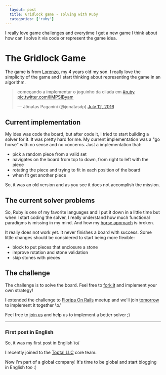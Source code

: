 ```yaml
---
  layout: post
  title: Gridlock game - solving with Ruby
  categories: ['ruby']
---
```


I really love game challenges and everytime I get a new game I think about how can I solve it via code or represent the game idea.

# The Gridlock Game

The game is from [Lorenzo](http://lorenzo.ideia.me), my 4 years old my son. I really love the simplicity of the game and I start thinking about representing the game in an algorithm.

<blockquote class="twitter-tweet" data-lang="en"><p lang="pt" dir="ltr">começando a implementar o joguinho da cilada em <a href="https://twitter.com/hashtag/ruby?src=hash">#ruby</a> <a href="https://t.co/liMPSIByam">pic.twitter.com/liMPSIByam</a></p>&mdash; Jônatas Paganini (@jonatasdp) <a href="https://twitter.com/jonatasdp/status/752996731797835776">July 12, 2016</a></blockquote>
<script async src="//platform.twitter.com/widgets.js" charset="utf-8"></script>

## Current implementation

My idea was code the board, but after code it, I tried to start building a solver
for it. It was pretty hard for me. My current implementation was a "go horse"
with no sense and no concerns. Just a implementation that:

- pick a random piece from a valid set
- navigates on the board from top to down, from right to left with the piece
- rotating the piece and trying to fit in each position of the board
- when fit get another piece

<script type="text/javascript" src="https://asciinema.org/a/79433.js" id="asciicast-79433" async></script>

So, it was an old version and as you see it does not accomplish the mission.

## The current solver problems

So, Ruby is one of my favorite languages and I put it down in a little time but when I
start coding the solver, I really understand how much functional paradigms is
missing in my mind. And how my [horse approach](https://github.com/jonatas/gridlock/blob/master/solver.rb) is broken.

It really does not work yet. It never finishes a board with success. Some little
changes should be considered to start being more flexible:

- block to put pieces that enclosure a stone
- improve rotation and stone validation
- skip stones with pieces


## The challenge

The challenge is to solve the board. Feel free to [fork it](https://github.com/jonatas/gridlock/) and implement your own strategy!

I extended the challenge to [Floripa On Rails](http://floripaonrails.com.br) meetup and we'll join [tomorrow](http://www.meetup.com/Floripa-on-Rails/events/233237002/) to implement it together \o/

Feel free to [join us](http://www.meetup.com/Floripa-on-Rails) and help us to implement a better solver ;)

-------

### First post in English

So, it was my first post in English \o/

I recently joined to the [Toptal LLC](https://toptal.com) core team.

Now I'm part of a global company! It's time to be global and start blogging in English too :)